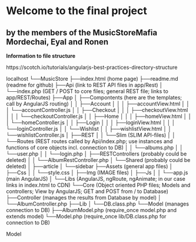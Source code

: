 <h1>Welcome to the final project</h1>

<h2>by the members of the MusicStoreMafia Mordechai, Eyal and Ronen</h2>

<strong>Information to file structure</strong>

<p>https://scotch.io/tutorials/angularjs-best-practices-directory-structure</p>

<p>

localhost
└──MusicStore
   ├──index.html (home page)
   ├──readme.md (readme for github)
   ├──Api (link to REST API files in app/Rest)
   │  └──index.php (GET / POST to core files; general REST file; links to app/REST/Routes)
   ├──App
   │  ├──Compontents (here are the templates; call by AngularJS routing)
   │  │	 ├──Account
   │  │  │  ├──accountView.html
   │  │  │  └──accountController.js
   │  │	 ├──Checkout
   │  │  │  ├──checkoutView.html
   │  │  │  └──checkoutController.js
   │  │	 ├──Home
   │  │  │  ├──homeView.html
   │  │  │  └──homeController.js
   │  │	 ├──Login
   │  │  │  ├──loginView.html
   │  │  │  └──loginController.js
   │  │	 └──Wishlist
   │  │     ├──wishlistView.html
   │  │     └──wishlistController.js
   │  ├──REST
   │  │  └──Slim (SLIM API-files)
   │  │  └──Routes (REST routes called by Api/index.php; use instances and functions of core objects incl. connection to DB)
   │  │     └──albums.php
   │  │     └──user.php
   │  │     └──login.php
   │  ├──RESTControllers (probably could be deleted)
   │  │     └──AlbumRestController.php
   │  └──Shared (probably could be deleted)
   │     ├──article
   │     └──sidebar
   ├──Assets (general app files)
   │  ├──Css
   │  │  └──style.css
   │  ├──Img (IMAGE files)
   │  ├──Js
   │  │  └──app.js (main AngularJS)
   │  └──Libs (AngularJS, ngRoute, ngAnimate; in our case links in index.html to CDN)
   └──Core (Object oriented PHP files; Models and controllers; View by AngularJS; GET and POST from / to Database)
      ├──Controller (manages the results from Database by model)
      │  └──AlbumController.php
      ├──Lib
      │  └──DB.class.php
      └──Model (manages connection to DB)
         ├──AlbumModel.php (require_once model.php and extends model)
         └──Model.php (require_once lib/DB.class.php for connection to DB)
</p>

<p>

Model

</p>